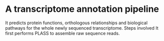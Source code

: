 # A transcriptome annotation pipeline
It predicts protein functions, orthologous relationships and biological pathways for the whole newly sequenced transcriptome.
Steps involved
It first performs PLASS to assemble raw sequence reads.
